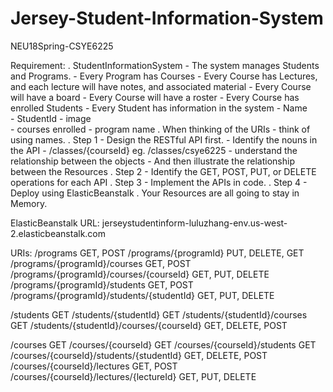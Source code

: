 # Jersey-Student-Information-System
NEU18Spring-CSYE6225

Requirement:
. StudentInformationSystem 
     - The system manages Students and Programs.
     - Every Program has Courses
     - Every Course has Lectures, and each lecture will have notes, and associated material
     - Every Course will have a board
     - Every Course will have a roster 
     - Every Course has enrolled Students
     - Every Student has information in the system 
          - Name        
          - StudentId
          - image     
          - courses enrolled
          - program name
. When thinking of the URIs - think of using names. 
. Step 1 - Design the RESTful API first. 
      - Identify the nouns in the API
     - /classes/{courseId}  eg. /classes/csye6225
     - understand the relationship between the objects 
     - And then illustrate the relationship between the Resources
. Step 2 - Identify the GET, POST, PUT, or DELETE operations for each API
. Step 3 - Implement the APIs in code. 
. Step 4 - Deploy using ElasticBeanstalk
. Your Resources are all going to stay in Memory. 

ElasticBeanstalk URL: jerseystudentinform-luluzhang-env.us-west-2.elasticbeanstalk.com

URIs:
/programs GET, POST
/programs/{programId} PUT, DELETE, GET
/programs/{programId}/courses GET, POST
/programs/{programId}/courses/{courseId} GET, PUT, DELETE
/programs/{programId}/students GET, POST
/programs/{programId}/students/{studentId} GET, PUT, DELETE

/students GET
/students/{studentId} GET
/students/{studentId}/courses GET
/students/{studentId}/courses/{courseId} GET, DELETE, POST

/courses GET
/courses/{courseId} GET
/courses/{courseId}/students GET
/courses/{courseId}/students/{studentId} GET, DELETE, POST
/courses/{courseId}/lectures GET, POST
/courses/{courseId}/lectures/{lectureId} GET, PUT, DELETE
